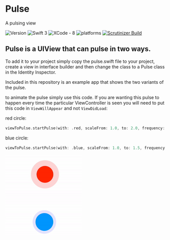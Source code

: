 # Pulse
A pulsing view

![Version](https://img.shields.io/badge/Release-v1-Red.svg)
![Swift 3](https://img.shields.io/badge/Swift-3.x-orange.svg)
![XCode - 8](https://img.shields.io/badge/XCode%20Version-8%20-red.svg)
![platforms](https://img.shields.io/badge/platforms-iOS%20-lightgrey.svg)
[![Scrutinizer Build](https://img.shields.io/scrutinizer/build/g/filp/whoops.svg?maxAge=2592000)]()

## Pulse is a UIView that can pulse in two ways.
To add it to your project simply copy the pulse.swift file to your project, create a view in interface builder and then change the class to a Pulse class in the Identity Inspector.

Included in this repository is an example app that shows the two variants of the pulse.

to animate the pulse simply use this code. If you are wanting this pulse to happen every time the particular ViewController is seen you will need to put this code in `ViewWillAppear` and not `ViewDidLoad`:

red circle:
```Swift
viewToPulse.startPulse(with: .red, scaleFrom: 1.0, to: 2.0, frequency: 1.0, opacity: 0.5, animation: .radarPulsing)
```
blue circle:
```Swift
viewToPulse.startPulse(with: .blue, scaleFrom: 1.0, to: 1.5, frequency: 0.5, opacity: 0.1, animation: .regularPulsing)
```
![Chat Preview](https://github.com/richiehopedbt/Pulse/blob/Beta/pulse.gif) 
